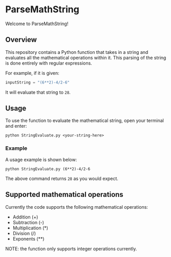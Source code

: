 # ParseMathString

Welcome to ParseMathString!

## Overview

This repository contains a Python function that takes in a string and evaluates all the mathematical operations within it. This parsing of the string is
done entirely with regular expressions.

For example, if it is given:

```python
inputString = "(6**2)-4/2-6"
```
It will evaluate that string to `28`.

## Usage

To use the function to evaluate the mathematical string, open your terminal and enter:

```
python StringEvaluate.py <your-string-here>
```

### Example

A usage example is shown below:

```
python StringEvaluate.py (6**2)-4/2-6
```
The above command returns `28` as you would expect.

## Supported mathematical operations

Currently the code supports the following mathematical operations:

- Addition (+)
- Subtraction (-)
- Multiplication (\*)
- Division (/)
- Exponents (\*\*)

NOTE: the function only supports integer operations currently.
